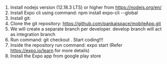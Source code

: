 1) Install nodejs version (12.18.3 LTS) or higher from https://nodejs.org/en/
2) Install Expo cli using command: npm install expo-cli --global 
3) Install git: 
4) Clone the git repository: https://github.com/pankajspace/mobileApp.git
5) We will create a separate branch per developer. develop branch will act as integration branch
6) Run command: git checkout <your name>. Start coding!!!
5) Inside the repository run command: expo start (Refer https://expo.io/learn for more details)
6) Install the Expo app from google play store
